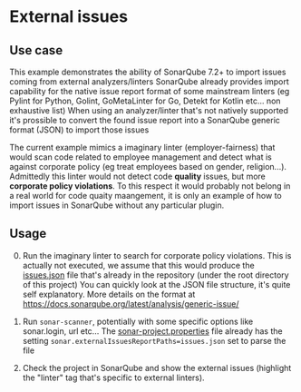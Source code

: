 # External issues

## Use case
This example demonstrates the ability of SonarQube 7.2+ to import issues coming from external analyzers/linters
SonarQube already provides  import capability for the native issue report format of some mainstream linters (eg Pylint for Python, Golint, GoMetaLinter for Go, Detekt for Kotlin etc... non exhaustive list)
When using an analyzer/linter that's not natively supported it's prossible to convert the found issue report into a SonarQube generic format (JSON) to import those issues

The current example mimics a imaginary linter (employer-fairness) that would scan code related to employee management and detect what is
against corporate policy (eg treat employees based on gender, religion...). Admittedly this linter would not detect code **quality** issues, but more **corporate policy violations**. To this respect it would probably not belong in a real world for code quaity maangement, it is only an example of how to import issues in SonarQube without any particular plugin.

## Usage

0. Run the imaginary linter to search for corporate policy violations.
This is actually not executed, we assume that this would produce the [issues.json](issues.json) file that's already in the repository (under the root directory of this project)
You can quickly look at the JSON file structure, it's quite self explanatory. More details on the format at https://docs.sonarqube.org/latest/analysis/generic-issue/

1. Run `sonar-scanner`, potentially with some specific options like sonar.login, url etc...
The [sonar-project.properties](sonar-project.properties) file already has the setting `sonar.externalIssuesReportPaths=issues.json` set to parse the file

2.  Check the project in SonarQube and show the external issues (highlight the "linter" tag that's specific to external linters).
